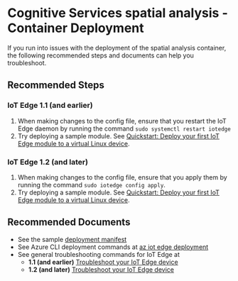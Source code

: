 <properties
  pagetitle="Cognitive Services spatial analysis - Container Deployment"
  service="microsoft.cognitiveservices"
  resource="accounts"
  ms.author="kabrow"
  selfhelptype="Generic"
  supporttopicids="32767687"
  productpesids="16970"
  cloudenvironments="public, fairfax, mooncake, blackforest, ussec, usnat"
  articleid="c87734c3-2baa-4726-8253-d3f9f59a24ef"
  ownershipid="AzureCogSvc_CognitiveServices" />
# Cognitive Services spatial analysis - Container Deployment

If you run into issues with the deployment of the spatial analysis container, the following recommended steps and documents can help you troubleshoot.

## **Recommended Steps**

### **IoT Edge 1.1 (and earlier)**

1. When making changes to the config file, ensure that you restart the IoT Edge daemon by running the command `sudo systemctl restart iotedge`
2. Try deploying a sample module. See [Quickstart: Deploy your first IoT Edge module to a virtual Linux device](https://docs.microsoft.com/azure/iot-edge/quickstart-linux?view=iotedge-2018-06).

### **IoT Edge 1.2 (and later)**

1. When making changes to the config file, ensure that you apply them by running the command `sudo iotedge config apply`.
2. Try deploying a sample module. See [Quickstart: Deploy your first IoT Edge module to a virtual Linux device](https://docs.microsoft.com/azure/iot-edge/quickstart-linux?view=iotedge-2020-11).

## **Recommended Documents**

* See the sample [deployment manifest](https://github.com/Azure-Samples/cognitive-services-sample-data-files/blob/master/ComputerVision/spatial-analysis/DeploymentManifest.json) 
* See Azure CLI deployment commands at [az iot edge deployment](https://docs.microsoft.com/cli/azure/ext/azure-iot/iot/edge/deployment?view=azure-cli-latest)
* See general troubleshooting commands for IoT Edge at
	* **1.1 (and earlier)** [Troubleshoot your IoT Edge device](https://docs.microsoft.com/azure/iot-edge/troubleshoot?view=iotedge-2018-06)
	* **1.2 (and later)** [Troubleshoot your IoT Edge device](https://docs.microsoft.com/azure/iot-edge/troubleshoot?view=iotedge-2020-11)
